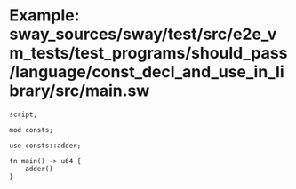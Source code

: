 # Example: sway_sources/sway/test/src/e2e_vm_tests/test_programs/should_pass/language/const_decl_and_use_in_library/src/main.sw

```sway
script;

mod consts;

use consts::adder;

fn main() -> u64 {
    adder()
}

```
